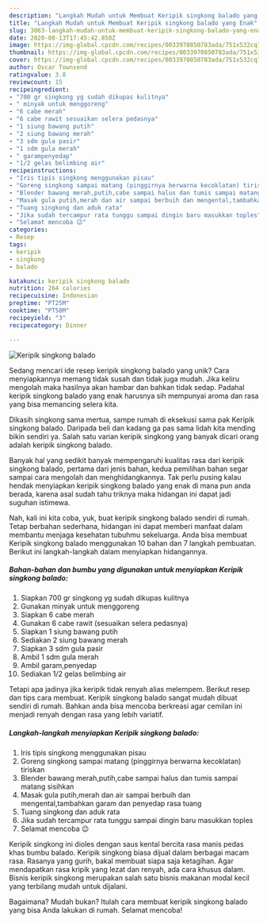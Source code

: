 ```yaml
---
description: "Langkah Mudah untuk Membuat Keripik singkong balado yang Enak"
title: "Langkah Mudah untuk Membuat Keripik singkong balado yang Enak"
slug: 3063-langkah-mudah-untuk-membuat-keripik-singkong-balado-yang-enak
date: 2020-08-13T17:45:42.858Z
image: https://img-global.cpcdn.com/recipes/0033970850783ada/751x532cq70/keripik-singkong-balado-foto-resep-utama.jpg
thumbnail: https://img-global.cpcdn.com/recipes/0033970850783ada/751x532cq70/keripik-singkong-balado-foto-resep-utama.jpg
cover: https://img-global.cpcdn.com/recipes/0033970850783ada/751x532cq70/keripik-singkong-balado-foto-resep-utama.jpg
author: Oscar Townsend
ratingvalue: 3.8
reviewcount: 15
recipeingredient:
- "700 gr singkong yg sudah dikupas kulitnya"
- " minyak untuk menggoreng"
- "6 cabe merah"
- "6 cabe rawit sesuaikan selera pedasnya"
- "1 siung bawang putih"
- "2 siung bawang merah"
- "3 sdm gula pasir"
- "1 sdm gula merah"
- " garampenyedap"
- "1/2 gelas belimbing air"
recipeinstructions:
- "Iris tipis singkong menggunakan pisau"
- "Goreng singkong sampai matang (pinggirnya berwarna kecoklatan) tiriskan"
- "Blender bawang merah,putih,cabe sampai halus dan tumis sampai matang sisihkan"
- "Masak gula putih,merah dan air sampai berbuih dan mengental,tambahkan garam dan penyedap rasa tuang"
- "Tuang singkong dan aduk rata"
- "Jika sudah tercampur rata tunggu sampai dingin baru masukkan toples"
- "Selamat mencoba 😉"
categories:
- Resep
tags:
- keripik
- singkong
- balado

katakunci: keripik singkong balado 
nutrition: 264 calories
recipecuisine: Indonesian
preptime: "PT25M"
cooktime: "PT58M"
recipeyield: "3"
recipecategory: Dinner

---
```



![Keripik singkong balado](https://img-global.cpcdn.com/recipes/0033970850783ada/751x532cq70/keripik-singkong-balado-foto-resep-utama.jpg)

Sedang mencari ide resep keripik singkong balado yang unik? Cara menyiapkannya memang tidak susah dan tidak juga mudah. Jika keliru mengolah maka hasilnya akan hambar dan bahkan tidak sedap. Padahal keripik singkong balado yang enak harusnya sih mempunyai aroma dan rasa yang bisa memancing selera kita.

Dikasih singkong sama mertua, sampe rumah di eksekusi sama pak Keripik singkong balado. Daripada beli dan kadang ga pas sama lidah kita mending bikin sendiri ya. Salah satu varian keripik singkong yang banyak dicari orang adalah keripik singkong balado.

Banyak hal yang sedikit banyak mempengaruhi kualitas rasa dari keripik singkong balado, pertama dari jenis bahan, kedua pemilihan bahan segar sampai cara mengolah dan menghidangkannya. Tak perlu pusing kalau hendak menyiapkan keripik singkong balado yang enak di mana pun anda berada, karena asal sudah tahu triknya maka hidangan ini dapat jadi suguhan istimewa.


Nah, kali ini kita coba, yuk, buat keripik singkong balado sendiri di rumah. Tetap berbahan sederhana, hidangan ini dapat memberi manfaat dalam membantu menjaga kesehatan tubuhmu sekeluarga. Anda bisa membuat Keripik singkong balado menggunakan 10 bahan dan 7 langkah pembuatan. Berikut ini langkah-langkah dalam menyiapkan hidangannya.

<!--inarticleads1-->

##### Bahan-bahan dan bumbu yang digunakan untuk menyiapkan Keripik singkong balado:

1. Siapkan 700 gr singkong yg sudah dikupas kulitnya
1. Gunakan  minyak untuk menggoreng
1. Siapkan 6 cabe merah
1. Gunakan 6 cabe rawit (sesuaikan selera pedasnya)
1. Siapkan 1 siung bawang putih
1. Sediakan 2 siung bawang merah
1. Siapkan 3 sdm gula pasir
1. Ambil 1 sdm gula merah
1. Ambil  garam,penyedap
1. Sediakan 1/2 gelas belimbing air


Tetapi apa jadinya jika keripik tidak renyah alias melempem. Berikut resep dan tips cara membuat. Keripik singkong balado sangat mudah dibuat sendiri di rumah. Bahkan anda bisa mencoba berkreasi agar cemilan ini menjadi renyah dengan rasa yang lebih variatif. 

<!--inarticleads2-->

##### Langkah-langkah menyiapkan Keripik singkong balado:

1. Iris tipis singkong menggunakan pisau
1. Goreng singkong sampai matang (pinggirnya berwarna kecoklatan) tiriskan
1. Blender bawang merah,putih,cabe sampai halus dan tumis sampai matang sisihkan
1. Masak gula putih,merah dan air sampai berbuih dan mengental,tambahkan garam dan penyedap rasa tuang
1. Tuang singkong dan aduk rata
1. Jika sudah tercampur rata tunggu sampai dingin baru masukkan toples
1. Selamat mencoba 😉


Keripik singkong ini dioles dengan saus kental bercita rasa manis pedas khas bumbu balado. Keripik singkong biasa dijual dalam berbagai macam rasa. Rasanya yang gurih, bakal membuat siapa saja ketagihan. Agar mendapatkan rasa kripik yang lezat dan renyah, ada cara khusus dalam. Bisnis keripik singkong merupakan salah satu bisnis makanan modal kecil yang terbilang mudah untuk dijalani. 

Bagaimana? Mudah bukan? Itulah cara membuat keripik singkong balado yang bisa Anda lakukan di rumah. Selamat mencoba!
